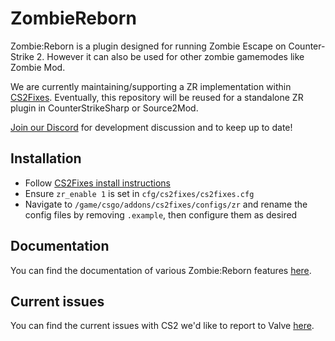 # ZombieReborn

Zombie:Reborn is a plugin designed for running Zombie Escape on Counter-Strike 2. However it can also be used for other zombie gamemodes like Zombie Mod.

We are currently maintaining/supporting a ZR implementation within [CS2Fixes](https://github.com/Source2ZE/CS2Fixes). Eventually, this repository will be reused for a standalone ZR plugin in CounterStrikeSharp or Source2Mod.

[Join our Discord](https://discord.gg/QsSGf9ZEVs) for development discussion and to keep up to date!

## Installation

- Follow [CS2Fixes install instructions](https://github.com/Source2ZE/CS2Fixes?tab=readme-ov-file#installation)
- Ensure `zr_enable 1` is set in `cfg/cs2fixes/cs2fixes.cfg`
- Navigate to `/game/csgo/addons/cs2fixes/configs/zr` and rename the config files by removing `.example`, then configure them as desired

## Documentation

You can find the documentation of various Zombie:Reborn features [here](../../wiki/Documentation).

## Current issues

You can find the current issues with CS2 we'd like to report to Valve [here](../../wiki/CS2-Issues).